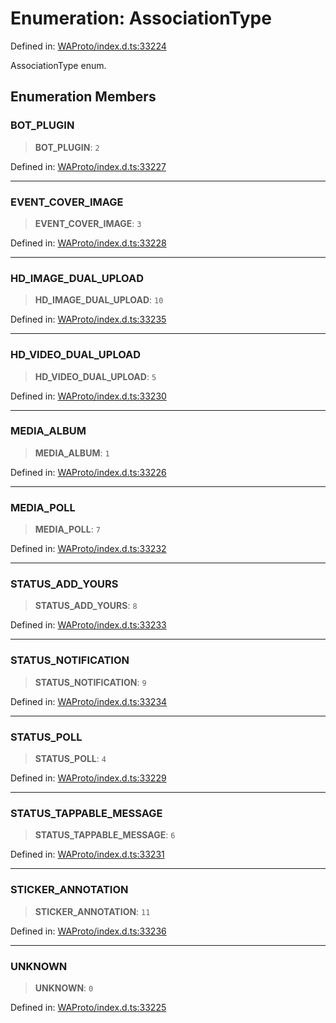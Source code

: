 # Enumeration: AssociationType

Defined in: [WAProto/index.d.ts:33224](https://github.com/Fokusdotid/Baileys/blob/039f28db78950e3bac7c407f144ea390dcdf207d/WAProto/index.d.ts#L33224)

AssociationType enum.

## Enumeration Members

### BOT\_PLUGIN

> **BOT\_PLUGIN**: `2`

Defined in: [WAProto/index.d.ts:33227](https://github.com/Fokusdotid/Baileys/blob/039f28db78950e3bac7c407f144ea390dcdf207d/WAProto/index.d.ts#L33227)

***

### EVENT\_COVER\_IMAGE

> **EVENT\_COVER\_IMAGE**: `3`

Defined in: [WAProto/index.d.ts:33228](https://github.com/Fokusdotid/Baileys/blob/039f28db78950e3bac7c407f144ea390dcdf207d/WAProto/index.d.ts#L33228)

***

### HD\_IMAGE\_DUAL\_UPLOAD

> **HD\_IMAGE\_DUAL\_UPLOAD**: `10`

Defined in: [WAProto/index.d.ts:33235](https://github.com/Fokusdotid/Baileys/blob/039f28db78950e3bac7c407f144ea390dcdf207d/WAProto/index.d.ts#L33235)

***

### HD\_VIDEO\_DUAL\_UPLOAD

> **HD\_VIDEO\_DUAL\_UPLOAD**: `5`

Defined in: [WAProto/index.d.ts:33230](https://github.com/Fokusdotid/Baileys/blob/039f28db78950e3bac7c407f144ea390dcdf207d/WAProto/index.d.ts#L33230)

***

### MEDIA\_ALBUM

> **MEDIA\_ALBUM**: `1`

Defined in: [WAProto/index.d.ts:33226](https://github.com/Fokusdotid/Baileys/blob/039f28db78950e3bac7c407f144ea390dcdf207d/WAProto/index.d.ts#L33226)

***

### MEDIA\_POLL

> **MEDIA\_POLL**: `7`

Defined in: [WAProto/index.d.ts:33232](https://github.com/Fokusdotid/Baileys/blob/039f28db78950e3bac7c407f144ea390dcdf207d/WAProto/index.d.ts#L33232)

***

### STATUS\_ADD\_YOURS

> **STATUS\_ADD\_YOURS**: `8`

Defined in: [WAProto/index.d.ts:33233](https://github.com/Fokusdotid/Baileys/blob/039f28db78950e3bac7c407f144ea390dcdf207d/WAProto/index.d.ts#L33233)

***

### STATUS\_NOTIFICATION

> **STATUS\_NOTIFICATION**: `9`

Defined in: [WAProto/index.d.ts:33234](https://github.com/Fokusdotid/Baileys/blob/039f28db78950e3bac7c407f144ea390dcdf207d/WAProto/index.d.ts#L33234)

***

### STATUS\_POLL

> **STATUS\_POLL**: `4`

Defined in: [WAProto/index.d.ts:33229](https://github.com/Fokusdotid/Baileys/blob/039f28db78950e3bac7c407f144ea390dcdf207d/WAProto/index.d.ts#L33229)

***

### STATUS\_TAPPABLE\_MESSAGE

> **STATUS\_TAPPABLE\_MESSAGE**: `6`

Defined in: [WAProto/index.d.ts:33231](https://github.com/Fokusdotid/Baileys/blob/039f28db78950e3bac7c407f144ea390dcdf207d/WAProto/index.d.ts#L33231)

***

### STICKER\_ANNOTATION

> **STICKER\_ANNOTATION**: `11`

Defined in: [WAProto/index.d.ts:33236](https://github.com/Fokusdotid/Baileys/blob/039f28db78950e3bac7c407f144ea390dcdf207d/WAProto/index.d.ts#L33236)

***

### UNKNOWN

> **UNKNOWN**: `0`

Defined in: [WAProto/index.d.ts:33225](https://github.com/Fokusdotid/Baileys/blob/039f28db78950e3bac7c407f144ea390dcdf207d/WAProto/index.d.ts#L33225)
